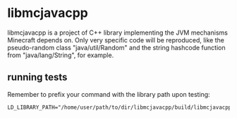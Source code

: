 # libmcjavacpp
libmcjavacpp is a project of C++ library implementing the JVM mechanisms
Minecraft depends on. Only very specific code will be reproduced, like
the pseudo-random class "java/util/Random" and the string hashcode
function from "java/lang/String", for example.

## running tests
Remember to prefix your command with the library path upon testing:
```
LD_LIBRARY_PATH="/home/user/path/to/dir/libmcjavacpp/build/libmcjavacpp.so"
```
